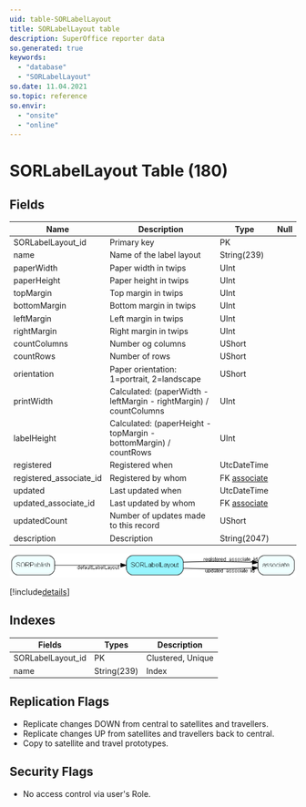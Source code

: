 ```yaml
---
uid: table-SORLabelLayout
title: SORLabelLayout table
description: SuperOffice reporter data
so.generated: true
keywords:
  - "database"
  - "SORLabelLayout"
so.date: 11.04.2021
so.topic: reference
so.envir:
  - "onsite"
  - "online"
---
```


# SORLabelLayout Table (180)

## Fields

| Name | Description | Type | Null |
|------|-------------|------|:----:|
|SORLabelLayout\_id|Primary key|PK| |
|name|Name of the label layout|String(239)| |
|paperWidth|Paper width in twips|UInt| |
|paperHeight|Paper height in twips|UInt| |
|topMargin|Top margin in twips|UInt| |
|bottomMargin|Bottom margin in twips|UInt| |
|leftMargin|Left margin in twips|UInt| |
|rightMargin|Right margin in twips|UInt| |
|countColumns|Number og columns|UShort| |
|countRows|Number of rows|UShort| |
|orientation|Paper orientation: 1=portrait, 2=landscape|UShort| |
|printWidth|Calculated: (paperWidth - leftMargin - rightMargin) / countColumns|UInt| |
|labelHeight|Calculated: (paperHeight - topMargin - bottomMargin) / countRows|UInt| |
|registered|Registered when|UtcDateTime| |
|registered\_associate\_id|Registered by whom|FK [associate](associate.md)| |
|updated|Last updated when|UtcDateTime| |
|updated\_associate\_id|Last updated by whom|FK [associate](associate.md)| |
|updatedCount|Number of updates made to this record|UShort| |
|description|Description|String(2047)| |


![SORLabelLayout table relationship diagram](./media/SORLabelLayout.png)

[!include[details](./includes/sorlabellayout.md)]

## Indexes

| Fields | Types | Description |
|--------|-------|-------------|
|SORLabelLayout\_id |PK |Clustered, Unique |
|name |String(239) |Index |

## Replication Flags

* Replicate changes DOWN from central to satellites and travellers.
* Replicate changes UP from satellites and travellers back to central.
* Copy to satellite and travel prototypes.

## Security Flags

* No access control via user's Role.

